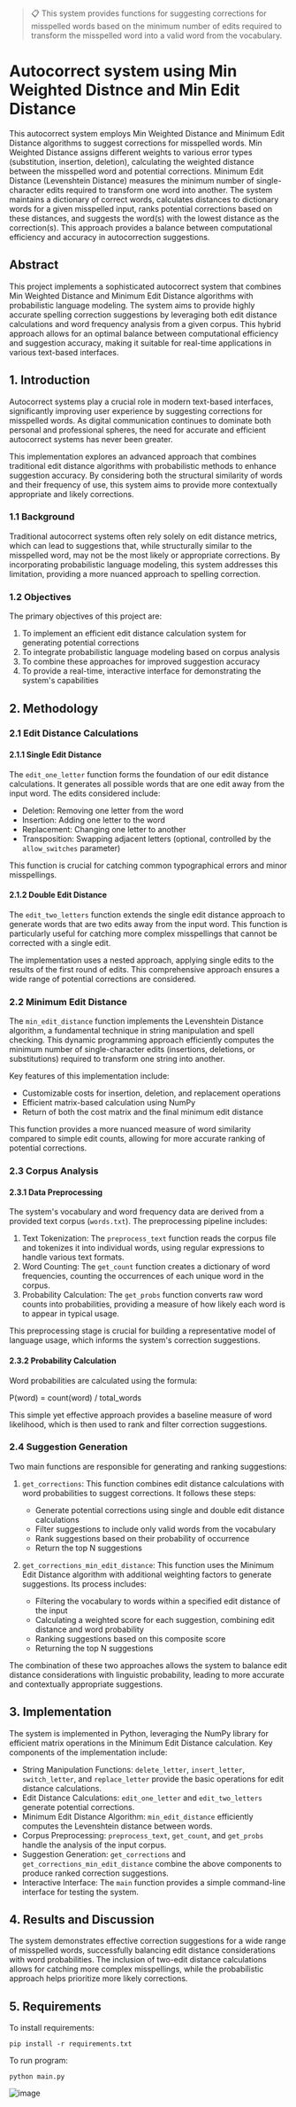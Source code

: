 >📋 This system provides functions for suggesting corrections for misspelled words based on the minimum number of edits required to transform the misspelled word into a valid word from the vocabulary.

# Autocorrect system using Min Weighted Distnce and Min Edit Distance

This autocorrect system employs Min Weighted Distance and Minimum Edit Distance algorithms to suggest corrections for misspelled words. Min Weighted Distance assigns different weights to various error types (substitution, insertion, deletion), calculating the weighted distance between the misspelled word and potential corrections. Minimum Edit Distance (Levenshtein Distance) measures the minimum number of single-character edits required to transform one word into another. The system maintains a dictionary of correct words, calculates distances to dictionary words for a given misspelled input, ranks potential corrections based on these distances, and suggests the word(s) with the lowest distance as the correction(s). This approach provides a balance between computational efficiency and accuracy in autocorrection suggestions.

## Abstract

This project implements a sophisticated autocorrect system that combines Min Weighted Distance and Minimum Edit Distance algorithms with probabilistic language modeling. The system aims to provide highly accurate spelling correction suggestions by leveraging both edit distance calculations and word frequency analysis from a given corpus. This hybrid approach allows for an optimal balance between computational efficiency and suggestion accuracy, making it suitable for real-time applications in various text-based interfaces.

## 1. Introduction

Autocorrect systems play a crucial role in modern text-based interfaces, significantly improving user experience by suggesting corrections for misspelled words. As digital communication continues to dominate both personal and professional spheres, the need for accurate and efficient autocorrect systems has never been greater.

This implementation explores an advanced approach that combines traditional edit distance algorithms with probabilistic methods to enhance suggestion accuracy. By considering both the structural similarity of words and their frequency of use, this system aims to provide more contextually appropriate and likely corrections.

### 1.1 Background

Traditional autocorrect systems often rely solely on edit distance metrics, which can lead to suggestions that, while structurally similar to the misspelled word, may not be the most likely or appropriate corrections. By incorporating probabilistic language modeling, this system addresses this limitation, providing a more nuanced approach to spelling correction.

### 1.2 Objectives

The primary objectives of this project are:
1. To implement an efficient edit distance calculation system for generating potential corrections
2. To integrate probabilistic language modeling based on corpus analysis
3. To combine these approaches for improved suggestion accuracy
4. To provide a real-time, interactive interface for demonstrating the system's capabilities

## 2. Methodology

### 2.1 Edit Distance Calculations

#### 2.1.1 Single Edit Distance
The `edit_one_letter` function forms the foundation of our edit distance calculations. It generates all possible words that are one edit away from the input word. The edits considered include:

- Deletion: Removing one letter from the word
- Insertion: Adding one letter to the word
- Replacement: Changing one letter to another
- Transposition: Swapping adjacent letters (optional, controlled by the `allow_switches` parameter)

This function is crucial for catching common typographical errors and minor misspellings.

#### 2.1.2 Double Edit Distance
The `edit_two_letters` function extends the single edit distance approach to generate words that are two edits away from the input word. This function is particularly useful for catching more complex misspellings that cannot be corrected with a single edit.

The implementation uses a nested approach, applying single edits to the results of the first round of edits. This comprehensive approach ensures a wide range of potential corrections are considered.

### 2.2 Minimum Edit Distance

The `min_edit_distance` function implements the Levenshtein Distance algorithm, a fundamental technique in string manipulation and spell checking. This dynamic programming approach efficiently computes the minimum number of single-character edits (insertions, deletions, or substitutions) required to transform one string into another.

Key features of this implementation include:
- Customizable costs for insertion, deletion, and replacement operations
- Efficient matrix-based calculation using NumPy
- Return of both the cost matrix and the final minimum edit distance

This function provides a more nuanced measure of word similarity compared to simple edit counts, allowing for more accurate ranking of potential corrections.

### 2.3 Corpus Analysis

#### 2.3.1 Data Preprocessing
The system's vocabulary and word frequency data are derived from a provided text corpus (`words.txt`). The preprocessing pipeline includes:

1. Text Tokenization: The `preprocess_text` function reads the corpus file and tokenizes it into individual words, using regular expressions to handle various text formats.
2. Word Counting: The `get_count` function creates a dictionary of word frequencies, counting the occurrences of each unique word in the corpus.
3. Probability Calculation: The `get_probs` function converts raw word counts into probabilities, providing a measure of how likely each word is to appear in typical usage.

This preprocessing stage is crucial for building a representative model of language usage, which informs the system's correction suggestions.

#### 2.3.2 Probability Calculation
Word probabilities are calculated using the formula:

P(word) = count(word) / total_words

This simple yet effective approach provides a baseline measure of word likelihood, which is then used to rank and filter correction suggestions.

### 2.4 Suggestion Generation

Two main functions are responsible for generating and ranking suggestions:

1. `get_corrections`: This function combines edit distance calculations with word probabilities to suggest corrections. It follows these steps:
   - Generate potential corrections using single and double edit distance calculations
   - Filter suggestions to include only valid words from the vocabulary
   - Rank suggestions based on their probability of occurrence
   - Return the top N suggestions

2. `get_corrections_min_edit_distance`: This function uses the Minimum Edit Distance algorithm with additional weighting factors to generate suggestions. Its process includes:
   - Filtering the vocabulary to words within a specified edit distance of the input
   - Calculating a weighted score for each suggestion, combining edit distance and word probability
   - Ranking suggestions based on this composite score
   - Returning the top N suggestions

The combination of these two approaches allows the system to balance edit distance considerations with linguistic probability, leading to more accurate and contextually appropriate suggestions.

## 3. Implementation

The system is implemented in Python, leveraging the NumPy library for efficient matrix operations in the Minimum Edit Distance calculation. Key components of the implementation include:

- String Manipulation Functions: `delete_letter`, `insert_letter`, `switch_letter`, and `replace_letter` provide the basic operations for edit distance calculations.
- Edit Distance Calculations: `edit_one_letter` and `edit_two_letters` generate potential corrections.
- Minimum Edit Distance Algorithm: `min_edit_distance` efficiently computes the Levenshtein distance between words.
- Corpus Preprocessing: `preprocess_text`, `get_count`, and `get_probs` handle the analysis of the input corpus.
- Suggestion Generation: `get_corrections` and `get_corrections_min_edit_distance` combine the above components to produce ranked correction suggestions.
- Interactive Interface: The `main` function provides a simple command-line interface for testing the system.

## 4. Results and Discussion

The system demonstrates effective correction suggestions for a wide range of misspelled words, successfully balancing edit distance considerations with word probabilities. The inclusion of two-edit distance calculations allows for catching more complex misspellings, while the probabilistic approach helps prioritize more likely corrections.

## 5. Requirements

To install requirements:

```setup
pip install -r requirements.txt
```
To run program:

```setup
python main.py
```
![image](https://github.com/TrishamBP/autocorrect-nlp-python/assets/91331117/bfc5156a-3c41-45b7-a99c-3e19f2361140)


